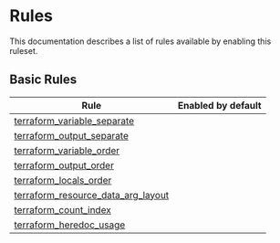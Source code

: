 # Rules

This documentation describes a list of rules available by enabling this ruleset.

## Basic Rules

| Rule                                                                              |Enabled by default|
|-----------------------------------------------------------------------------------| --- |
| [terraform_variable_separate](rules/terraform_variable_separate.md)               ||
| [terraform_output_separate](rules/terraform_output_separate.md)                   ||
| [terraform_variable_order](rules/terraform_variable_order.md)                     ||
| [terraform_output_order](rules/terraform_output_order.md)                         ||
| [terraform_locals_order](rules/terraform_locals_order.md)                         ||
| [terraform_resource_data_arg_layout](rules/terraform_resource_data_arg_layout.md) ||
| [terraform_count_index](rules/terraform_count_index.md)                           ||
| [terraform_heredoc_usage](rules/terraform_heredoc_usage.md)                       ||